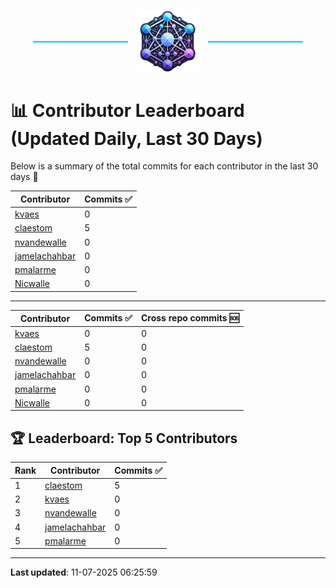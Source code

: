 <p align="center">
  <span style="display: inline-block; width: 30%; border-top: 2px solid #1bbfed; vertical-align: middle;"></span>
  <img src="../logo/belengexplogo.png" alt="Innersource Logo" style="width:20%; vertical-align: middle; margin: 0 10px;" />
  <span style="display: inline-block; width: 30%; border-top: 2px solid #1bbfed; vertical-align: middle;"></span>
</p> 

# 📊 Contributor Leaderboard (Updated Daily, Last 30 Days)

Below is a summary of the total commits for each contributor in the last 30 days 🚀

| Contributor  | Commits ✅ | 
|-------------| --------|
| [kvaes](https://github.com/kvaes) | 0 | 
| [claestom](https://github.com/claestom) | 5 | 
| [nvandewalle](https://github.com/nvandewalle) | 0 | 
| [jamelachahbar](https://github.com/jamelachahbar) | 0 | 
| [pmalarme](https://github.com/pmalarme) | 0 | 
| [Nicwalle](https://github.com/Nicwalle) | 0 | 

----

| Contributor  | Commits ✅ | Cross  repo commits 🆘 |
|-------------| --------| --------|
| [kvaes](https://github.com/kvaes) | 0 | 0 | 
| [claestom](https://github.com/claestom) | 5 | 0 | 
| [nvandewalle](https://github.com/nvandewalle) | 0 | 0 | 
| [jamelachahbar](https://github.com/jamelachahbar) | 0 | 0 | 
| [pmalarme](https://github.com/pmalarme) | 0 | 0 | 
| [Nicwalle](https://github.com/Nicwalle) | 0 | 0 | 

## 🏆 Leaderboard: Top 5 Contributors 

| Rank | Contributor | Commits ✅ |
|------|-------------|---------|
| 1 | [claestom](https://github.com/claestom) | 5 |
| 2 | [kvaes](https://github.com/kvaes) | 0 |
| 3 | [nvandewalle](https://github.com/nvandewalle) | 0 |
| 4 | [jamelachahbar](https://github.com/jamelachahbar) | 0 |
| 5 | [pmalarme](https://github.com/pmalarme) | 0 |

----

**Last updated**: 11-07-2025 06:25:59